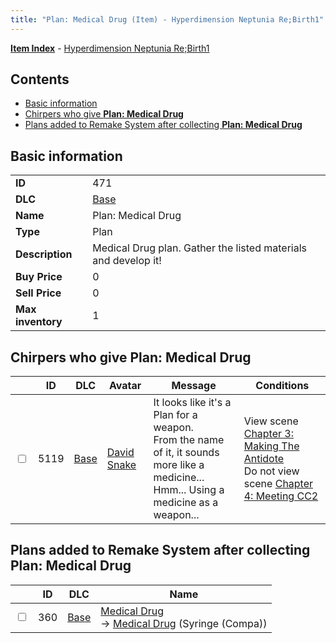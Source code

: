 ```yaml
---
title: "Plan: Medical Drug (Item) - Hyperdimension Neptunia Re;Birth1"
---
```


[**Item Index**](/neptunia/rb1/item/index.html) - [Hyperdimension Neptunia Re;Birth1](/neptunia/rb1)

## Contents

- [Basic information](#basic-information)
- [Chirpers who give **Plan: Medical Drug**](#chirpers-who-give-plan-medical-drug)
- [Plans added to Remake System after collecting **Plan: Medical Drug**](#plans-added-to-remake-system-after-collecting-plan-medical-drug)

## Basic information

|   |   |
| -- | -- |
| **ID** | 471 |
| **DLC** | [Base](/neptunia/rb1/dlc/1-base.html) |
| **Name** | Plan: Medical Drug |
| **Type** | Plan |
| **Description** | Medical Drug plan. Gather the listed materials and develop it! |
| **Buy Price** | 0 |
| **Sell Price** | 0 |
| **Max inventory** | 1 |

## Chirpers who give **Plan: Medical Drug**

|    | ID | DLC | Avatar | Message | Conditions |
| -- | -- | --- | ------ | ------- | ---------- |
| <input type="checkbox" id="rb1-chirper-event-1-5119" class="trackbox" /> | 5119 | [Base](/neptunia/rb1/dlc/1-base.html) | [David Snake](/neptunia/rb1/avatar/1-232-david-snake.html) | It looks like it's a Plan for a weapon.<br />From the name of it, it sounds more like a medicine...<br />Hmm... Using a medicine as a weapon... | View scene [Chapter 3: Making The Antidote](/neptunia/rb1/scene/1-312-chapter-3-making-the-antidote.html)<br />Do not view scene [Chapter 4: Meeting CC2](/neptunia/rb1/scene/1-406-chapter-4-meeting-cc2.html) |

## Plans added to Remake System after collecting **Plan: Medical Drug**

|    | ID | DLC | Name |
| -- | -- | --- | ---- |
| <input type="checkbox" id="rb1-remake-1-360" class="trackbox" /> | 360 | [Base](/neptunia/rb1/dlc/1-base.html) | [Medical Drug](/neptunia/rb1/remake/1-360-medical-drug.html)<br />→ [Medical Drug](/neptunia/rb1/item/1-2333-medical-drug.html) (Syringe (Compa)) |